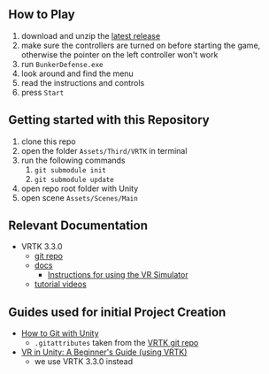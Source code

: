 ## How to Play
1. download and unzip the [latest release](../../releases/latest)
1. make sure the controllers are turned on before starting the game, otherwise the pointer on the left controller won't work
1. run `BunkerDefense.exe`
1. look around and find the menu
1. read the instructions and controls
1. press `Start`

## Getting started with this Repository
1. clone this repo
1. open the folder `Assets/Third/VRTK` in terminal
1. run the following commands
    1. `git submodule init`
    1. `git submodule update`
1. open repo root folder with Unity
1. open scene `Assets/Scenes/Main`

## Relevant Documentation
- VRTK 3.3.0
    - [git repo](https://github.com/ExtendRealityLtd/VRTK/tree/3.3.0)
    - [docs](https://vrtoolkit.readme.io/v3.3.0)
        - [Instructions for using the VR Simulator](https://vrtoolkit.readme.io/docs/getting-started#section-vr-simulator)
    - [tutorial videos](https://www.youtube.com/channel/UCWRk-LEMUNoZxUmY1wO7DBQ/search?query=vrtk+v3)

## Guides used for initial Project Creation
- [How to Git with Unity](https://thoughtbot.com/blog/how-to-git-with-unity)
    - `.gitattributes` taken from the [VRTK git repo](https://github.com/ExtendRealityLtd/VRTK/blob/master/.gitattributes)
- [VR in Unity: A Beginner's Guide (using VRTK)](https://learn.unity.com/project/vr-in-unity-a-beginner-s-guide)
    - we use VRTK 3.3.0 instead
